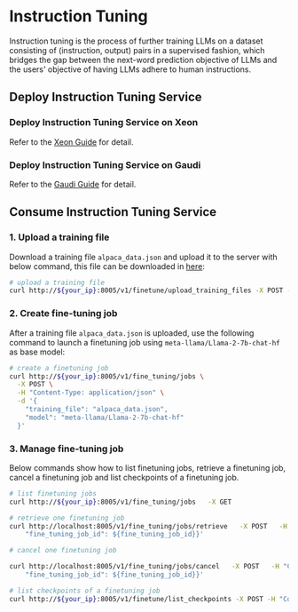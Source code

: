 # Instruction Tuning

Instruction tuning is the process of further training LLMs on a dataset consisting of (instruction, output) pairs in a supervised fashion, which bridges the gap between the next-word prediction objective of LLMs and the users' objective of having LLMs adhere to human instructions.

## Deploy Instruction Tuning Service

### Deploy Instruction Tuning Service on Xeon

Refer to the [Xeon Guide](./docker_compose/intel/cpu/xeon/README.md) for detail.

### Deploy Instruction Tuning Service on Gaudi

Refer to the [Gaudi Guide](./docker_compose/intel/hpu/gaudi/README.md) for detail.

## Consume Instruction Tuning Service

### 1. Upload a training file

Download a training file `alpaca_data.json` and upload it to the server with below command, this file can be downloaded in [here](https://github.com/tatsu-lab/stanford_alpaca/blob/main/alpaca_data.json):

```bash
# upload a training file
curl http://${your_ip}:8005/v1/finetune/upload_training_files -X POST -H "Content-Type: multipart/form-data" -F "files=@./alpaca_data.json"
```

### 2. Create fine-tuning job

After a training file `alpaca_data.json` is uploaded, use the following command to launch a finetuning job using `meta-llama/Llama-2-7b-chat-hf` as base model:

```bash
# create a finetuning job
curl http://${your_ip}:8005/v1/fine_tuning/jobs \
  -X POST \
  -H "Content-Type: application/json" \
  -d '{
    "training_file": "alpaca_data.json",
    "model": "meta-llama/Llama-2-7b-chat-hf"
  }'
```

### 3. Manage fine-tuning job

Below commands show how to list finetuning jobs, retrieve a finetuning job, cancel a finetuning job and list checkpoints of a finetuning job.

```bash
# list finetuning jobs
curl http://${your_ip}:8005/v1/fine_tuning/jobs   -X GET

# retrieve one finetuning job
curl http://localhost:8005/v1/fine_tuning/jobs/retrieve   -X POST   -H "Content-Type: application/json"   -d '{
    "fine_tuning_job_id": ${fine_tuning_job_id}}'

# cancel one finetuning job

curl http://localhost:8005/v1/fine_tuning/jobs/cancel   -X POST   -H "Content-Type: application/json"   -d '{
    "fine_tuning_job_id": ${fine_tuning_job_id}}'

# list checkpoints of a finetuning job
curl http://${your_ip}:8005/v1/finetune/list_checkpoints -X POST -H "Content-Type: application/json" -d '{"fine_tuning_job_id": ${fine_tuning_job_id}}'
```
